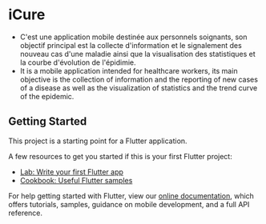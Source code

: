 # iCure

- C'est une application mobile destinée aux personnels soignants, son objectif principal est la collecte d'information et le signalement des nouveau cas d'une maladie ainsi que la visualisation des statistiques et la courbe d'évolution de l'épidimie.
- It is a mobile application intended for healthcare workers, its main objective is the collection of information and the reporting of new cases of a disease as well as the visualization of statistics and the trend curve of the epidemic.

## Getting Started

This project is a starting point for a Flutter application.

A few resources to get you started if this is your first Flutter project:

- [Lab: Write your first Flutter app](https://flutter.dev/docs/get-started/codelab)
- [Cookbook: Useful Flutter samples](https://flutter.dev/docs/cookbook)

For help getting started with Flutter, view our
[online documentation](https://flutter.dev/docs), which offers tutorials,
samples, guidance on mobile development, and a full API reference.
